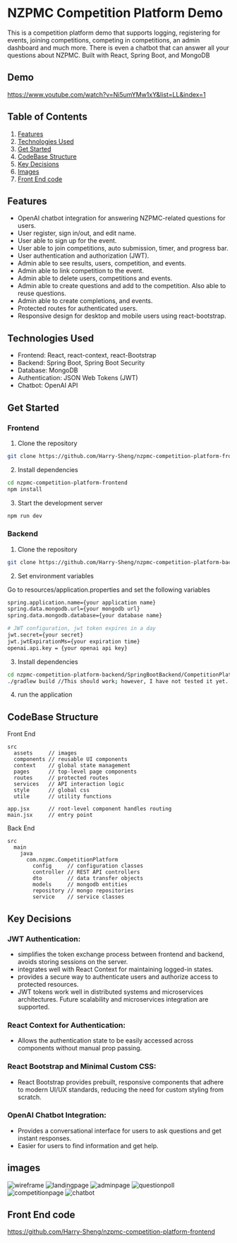 # NZPMC Competition Platform Demo

This is a competition platform demo that supports logging, registering for events, joining competitions, competing in competitions, an admin dashboard and much more. There is even a chatbot that can answer all your questions about NZPMC. Built with React, Spring Boot, and MongoDB

## Demo

https://www.youtube.com/watch?v=Ni5umYMw1xY&list=LL&index=1

## Table of Contents

1. [Features](#features)
2. [Technologies Used](#technologies-used)
3. [Get Started](#get-started)
4. [CodeBase Structure](#codebase-structure)
5. [Key Decisions](#key-decisions)
6. [Images](#images)
7. [Front End code](#front-end-code)

## Features

- OpenAI chatbot integration for answering NZPMC-related questions for users.
- User register, sign in/out, and edit name.
- User able to sign up for the event.
- User able to join competitions, auto submission, timer, and progress bar.
- User authentication and authorization (JWT).
- Admin able to see results, users, competition, and events.
- Admin able to link competition to the event.
- Admin able to delete users, competitions and events.
- Admin able to create questions and add to the competition. Also able to reuse questions.
- Admin able to create completions, and events.
- Protected routes for authenticated users.
- Responsive design for desktop and mobile users using react-bootstrap.

## Technologies Used

- Frontend: React, react-context, react-Bootstrap
- Backend: Spring Boot, Spring Boot Security
- Database: MongoDB
- Authentication: JSON Web Tokens (JWT)
- Chatbot: OpenAI API

## Get Started

### Frontend

1. Clone the repository

```bash
git clone https://github.com/Harry-Sheng/nzpmc-competition-platform-frontend
```

2. Install dependencies

```bash
cd nzpmc-competition-platform-frontend
npm install
```

3. Start the development server

```bash
npm run dev
```

### Backend

1. Clone the repository

```bash
git clone https://github.com/Harry-Sheng/nzpmc-competition-platform-backend
```

2. Set environment variables

Go to resources/application.properties and set the following variables

```bash
spring.application.name={your application name}
spring.data.mongodb.url={your mongodb url}
spring.data.mongodb.database={your database name}

# JWT configuration, jwt token expires in a day
jwt.secret={your secret}
jwt.jwtExpirationMs={your expiration time}
openai.api.key = {your openai api key}
```

3. Install dependencies

```bash
cd nzpmc-competition-platform-backend/SpringBootBackend/CompetitionPlatform
./gradlew build //This should work; however, I have not tested it yet. Message me if it does not work
```

4. run the application

## CodeBase Structure

Front End

```
src
  assets     // images
  components // reusable UI components
  context    // global state management
  pages      // top-level page components
  routes     // protected routes
  services   // API interaction logic
  style      // global css
  utile      // utility functions

app.jsx      // root-level component handles routing
main.jsx     // entry point
```

Back End

```
src
  main
    java
      com.nzpmc.CompetitionPlatform
        config     // configuration classes
        controller // REST API controllers
        dto        // data transfer objects
        models     // mongodb entities
        repository // mongo repositories
        service    // service classes
```

## Key Decisions

### JWT Authentication:

- simplifies the token exchange process between frontend and backend, avoids storing sessions on the server.
- integrates well with React Context for maintaining logged-in states.
- provides a secure way to authenticate users and authorize access to protected resources.
- JWT tokens work well in distributed systems and microservices architectures. Future scalability and microservices integration are supported.

### React Context for Authentication:

- Allows the authentication state to be easily accessed across components without manual prop passing.

### React Bootstrap and Minimal Custom CSS:

- React Bootstrap provides prebuilt, responsive components that adhere to modern UI/UX standards, reducing the need for custom styling from scratch.

### OpenAI Chatbot Integration:

- Provides a conversational interface for users to ask questions and get instant responses.
- Easier for users to find information and get help.

## images

![wireframe](./assets/wireframe.png)
![landingpage](./assets/landingpage.png)
![adminpage](./assets/adminpage.png)
![questionpoll](./assets/questionpoll.png)
![competitionpage](./assets/competitionpage.png)
![chatbot](./assets/chatbot.png)

## Front End code

https://github.com/Harry-Sheng/nzpmc-competition-platform-frontend
